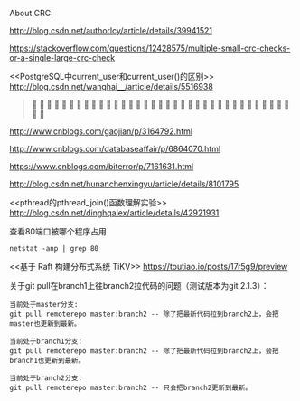 
About CRC:

http://blog.csdn.net/authorlcy/article/details/39941521

https://stackoverflow.com/questions/12428575/multiple-small-crc-checks-or-a-single-large-crc-check

<<PostgreSQL中current_user和current_user()的区别>>
http://blog.csdn.net/wanghai__/article/details/5516938


>:couple: :couple: :couple: :couple: :couple: :couple: :couple: :couple: :couple: :couple: :couple: :couple:  :couple: :couple: :couple: :couple: :couple: :couple: :couple: :couple: :couple: :couple: :couple: :couple:  :couple: :couple: :couple: :couple: :couple: :couple: :couple: :couple: :couple: :couple: :couple: :couple: :couple:

http://www.cnblogs.com/gaojian/p/3164792.html

http://www.cnblogs.com/databaseaffair/p/6864070.html



https://www.cnblogs.com/biterror/p/7161631.html


http://blog.csdn.net/hunanchenxingyu/article/details/8101795

<<pthread的pthread_join()函数理解实验>>
http://blog.csdn.net/dinghqalex/article/details/42921931


查看80端口被哪个程序占用
```
netstat -anp | grep 80
```

<<基于 Raft 构建分布式系统 TiKV>>
https://toutiao.io/posts/17r5g9/preview

关于git pull在branch1上往branch2拉代码的问题（测试版本为git 2.1.3）：
```
当前处于master分支: 
git pull remoterepo master:branch2 -- 除了把最新代码拉到branch2上，会把master也更新到最新。

当前处于branch1分支: 
git pull remoterepo master:branch2 -- 除了把最新代码拉到branch2上，会把branch1也更新到最新。

当前处于branch2分支: 
git pull remoterepo master:branch2 -- 只会把branch2更新到最新。
```
